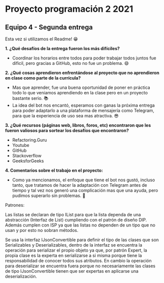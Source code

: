 # Proyecto programación 2 2021
## Equipo 4 - Segunda entrega

Esta vez si utilizamos el Readme! :grin:

**1. ¿Qué desafíos de la entrega fueron los más difíciles?**
- Coordinar los horarios entre todos para poder trabajar todos juntos fue dificil, pero gracias a GitHub, esto no fue un problema. :smile:

**2. ¿Qué cosas aprendieron enfrentándose al proyecto que no aprendieron en clase como parte de la currícula?**
- Mas que aprender, fue una buena oportunidad de poner en práctica todo lo que veniamos aprendiendo en la clase pero en un proyecto bastante serio. :books:
- La idea del bot nos encantó, esperamos con ganas la próxima entrega para poder adaptarlo a una plataforma de mensajería como Telegram, para que la experiencia de uso sea mas atractiva. :sunglasses:

**3. ¿Qué recursos (páginas web, libros, foros, etc) encontraron que les fueron valiosos para sortear los desafíos que encontraron?**
- Refactoring.Guru
- Youtube
- GitHub
- Stackoverflow
- GeeksforGeeks

**4. Comentarios sobre el trabajo en el proyecto:**
- Como ya mencionamos, el enfoque que tiene el bot nos gustó, incluso tanto, que tratamos de hacer la adaptación con Telegram antes de tiempo y tal vez nos generó una complicación mas que una ayuda, pero pudimos superarlo sin problemas. :muscle:


Patrones: 

Las listas se declaran de tipo IList para que la lista dependa de una abstracción (Interfaz de List)
cumpliendo con el patrón de diseño DIP. Además cumplen con ISP ya que las listas no dependen de un
tipo que no usan y por esto no sobran métodos.

Se usa la interfaz IJsonConvertible para definir el tipo de las clases que son Serializables y Deserializables, dentro de la interfaz
se encuentra la operación para serializar el propio objeto ya que, por patrón Expert, la propia clase es la experta en serializarse a si misma porque
tiene la responsabilidad de conocer todos sus atributos. En cambio la operación para deserializar se encuentra fuera porque no necesariamente
las clases de tipo IJsonConvertible tienen que ser expertas en aplicarse una deserialización.